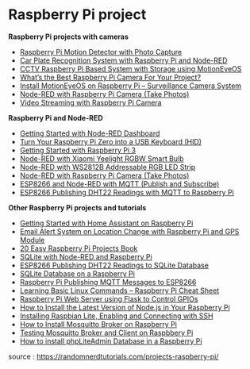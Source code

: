 # Raspberry Pi project
**Raspberry Pi projects with cameras**

*   [Raspberry Pi Motion Detector with Photo Capture](https://randomnerdtutorials.com/raspberry-pi-motion-detector-photo-capture/)
*   [Car Plate Recognition System with Raspberry Pi and Node-RED](https://randomnerdtutorials.com/car-plate-recognition-system-with-raspberry-pi-and-node-red/)
*   [CCTV Raspberry Pi Based System with Storage using MotionEyeOS](https://randomnerdtutorials.com/cctv-raspberry-pi-based-system-storage-motioneyeos/)
*   [What’s the Best Raspberry Pi Camera For Your Project?](https://randomnerdtutorials.com/best-raspberry-pi-camera-for-your-project/)
*   [Install MotionEyeOS on Raspberry Pi – Surveillance Camera System](https://randomnerdtutorials.com/install-motioneyeos-on-raspberry-pi-surveillance-camera-system/)
*   [Node-RED with Raspberry Pi Camera (Take Photos)](https://randomnerdtutorials.com/node-red-with-raspberry-pi-camera-take-photos/)
*   [Video Streaming with Raspberry Pi Camera](https://randomnerdtutorials.com/video-streaming-with-raspberry-pi-camera/)

**Raspberry Pi and Node-RED**

*   [Getting Started with Node-RED Dashboard](https://randomnerdtutorials.com/getting-started-with-node-red-dashboard/)
*   [Turn Your Raspberry Pi Zero into a USB Keyboard (HID)](https://randomnerdtutorials.com/raspberry-pi-zero-usb-keyboard-hid/)
*   [Getting Started with Raspberry Pi 3](https://randomnerdtutorials.com/getting-started-with-raspberry-pi/)
*   [Node-RED with Xiaomi Yeelight RGBW Smart Bulb](https://randomnerdtutorials.com/node-red-with-xiaomi-yeelight-rgbw-smart-bulb/)
*   [Node-RED with WS2812B Addressable RGB LED Strip](https://randomnerdtutorials.com/node-red-with-ws2812b-addressable-rgb-led-strip/)
*   [Node-RED with Raspberry Pi Camera (Take Photos)](https://randomnerdtutorials.com/node-red-with-raspberry-pi-camera-take-photos/)
*   [ESP8266 and Node-RED with MQTT (Publish and Subscribe)](https://randomnerdtutorials.com/esp8266-and-node-red-with-mqtt/)
*   [ESP8266 Publishing DHT22 Readings with MQTT to Raspberry Pi](https://randomnerdtutorials.com/esp8266-publishing-dht22-readings-with-mqtt-to-raspberry-pi/)

**Other Raspberry Pi projects and tutorials**

*   [Getting Started with Home Assistant on Raspberry Pi](https://randomnerdtutorials.com/getting-started-with-home-assistant-on-raspberry-pi/)
*   [Email Alert System on Location Change with Raspberry Pi and GPS Module](https://randomnerdtutorials.com/email-alert-system-on-location-change-with-raspberry-pi-and-gps-module/)
*   [20 Easy Raspberry Pi Projects Book](https://randomnerdtutorials.com/20-easy-raspberry-pi-projects-book/)
*   [SQLite with Node-RED and Raspberry Pi](https://randomnerdtutorials.com/sqlite-with-node-red-and-raspberry-pi/)
*   [ESP8266 Publishing DHT22 Readings to SQLite Database](https://randomnerdtutorials.com/esp8266-publishing-dht22-readings-to-sqlite-database/)
*   [SQLite Database on a Raspberry Pi](https://randomnerdtutorials.com/sqlite-database-on-a-raspberry-pi/)
*   [Raspberry Pi Publishing MQTT Messages to ESP8266](https://randomnerdtutorials.com/raspberry-pi-publishing-mqtt-messages-to-esp8266/)
*   [Learning Basic Linux Commands – Raspberry Pi Cheat Sheet](https://randomnerdtutorials.com/learning-basic-linux-commands-raspberry-pi-cheat-sheet/)
*   [Raspberry Pi Web Server using Flask to Control GPIOs](https://randomnerdtutorials.com/raspberry-pi-web-server-using-flask-to-control-gpios/)
*   [How to Install the Latest Version of Node.js in Your Raspberry Pi](https://randomnerdtutorials.com/how-to-install-the-latest-version-of-node-js-in-raspberry-pi/)
*   [Installing Raspbian Lite, Enabling and Connecting with SSH](https://randomnerdtutorials.com/installing-raspbian-lite-enabling-and-connecting-with-ssh/)
*   [How to Install Mosquitto Broker on Raspberry Pi](https://randomnerdtutorials.com/how-to-install-mosquitto-broker-on-raspberry-pi/)
*   [Testing Mosquitto Broker and Client on Raspbbery Pi](https://randomnerdtutorials.com/testing-mosquitto-broker-and-client-on-raspbbery-pi/)
*   [How to install phpLiteAdmin Database in a Raspberry Pi](https://randomnerdtutorials.com/how-to-install-phpliteadmin-database-in-a-raspberry-pi/)

source : https://randomnerdtutorials.com/projects-raspberry-pi/
